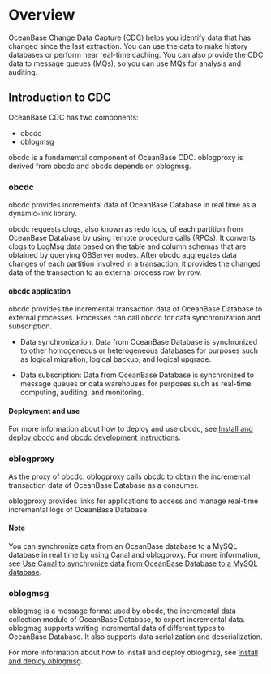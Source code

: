 # Overview

OceanBase Change Data Capture (CDC) helps you identify data that has changed since the last extraction. You can use the data to make history databases or perform near real-time caching. You can also provide the CDC data to message queues (MQs), so you can use MQs for analysis and auditing.

## Introduction to CDC

OceanBase CDC has two components:

* obcdc
* oblogmsg

obcdc is a fundamental component of OceanBase CDC. oblogproxy is derived from obcdc and obcdc depends on oblogmsg.

### obcdc

obcdc provides incremental data of OceanBase Database in real time as a dynamic-link library.

obcdc requests clogs, also known as redo logs, of each partition from OceanBase Database by using remote procedure calls (RPCs). It converts clogs to LogMsg data based on the table and column schemas that are obtained by querying OBServer nodes. After obcdc aggregates data changes of each partition involved in a transaction, it provides the changed data of the transaction to an external process row by row.

#### obcdc application

obcdc provides the incremental transaction data of OceanBase Database to external processes. Processes can call obcdc for data synchronization and subscription.

* Data synchronization: Data from OceanBase Database is synchronized to other homogeneous or heterogeneous databases for purposes such as logical migration, logical backup, and logical upgrade.

* Data subscription: Data from OceanBase Database is synchronized to message queues or data warehouses for purposes such as real-time computing, auditing, and monitoring.

#### Deployment and use

For more information about how to deploy and use obcdc, see [Install and deploy obcdc](200.obcdc/100.deploy-and-use-obcdc/100.install-and-deploy-obcdc.md) and [obcdc development instructions](200.obcdc/100.deploy-and-use-obcdc/200.obcdc-development-instructions.md).

### oblogproxy

As the proxy of obcdc, oblogproxy calls obcdc to obtain the incremental transaction data of OceanBase Database as a consumer.

oblogproxy provides links for applications to access and manage real-time incremental logs of OceanBase Database.

<!-- For more information about how to deploy and use oblogproxy, see [Install and deploy oblogproxy by using the installation package](200.obcdc/100.deploy-and-use-obcdc/100.install-and-deploy-obcdc.md) and [Build oblogproxy by using the source code](200.obcdc/100.deploy-and-use-obcdc/200.obcdc-development-instructions.md). -->

  <main id="notice" type='explain'>
    <h4>Note</h4>
    <p>You can synchronize data from an OceanBase database to a MySQL database in real time by using Canal and oblogproxy. For more information, see <a href="../../../../500.data-migration/300.migrate-data-from-oceanbase-database-to-mysql-database/300.use-canal-to-migrate-data-from-oceanbase-database-to-mysql-database.md">Use Canal to synchronize data from OceanBase Database to a MySQL database</a>. </p>
  </main>

### oblogmsg

oblogmsg is a message format used by obcdc, the incremental data collection module of OceanBase Database, to export incremental data. oblogmsg supports writing incremental data of different types to OceanBase Database. It also supports data serialization and deserialization.

For more information about how to install and deploy oblogmsg, see [Install and deploy oblogmsg](400.oblogmsg/100.install-and-deploy-oblogmsg.md).
